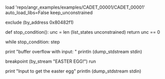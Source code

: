 
load 'repo/angr_examples/examples/CADET_00001/CADET_00001' auto_load_libs=False
keep_unconstrained

exclude (by_address 0x80482f1)

def stop_condition():
    unc = len (list_states unconstrained)
    return unc == 0


while stop_condition:
    step


print "buffer overflow with input: "
println (dump_stdstream stdin)

breakpoint (by_stream "EASTER EGG!")
run

print "Input to get the easter egg"
println (dump_stdstream stdin)

    
    


